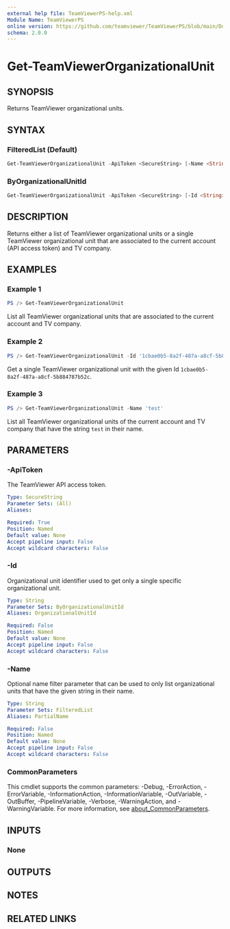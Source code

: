 ```yaml
---
external help file: TeamViewerPS-help.xml
Module Name: TeamViewerPS
online version: https://github.com/teamviewer/TeamViewerPS/blob/main/Docs/Help/Get-TeamViewerOrganizationalUnit.md
schema: 2.0.0
---
```


# Get-TeamViewerOrganizationalUnit

## SYNOPSIS

Returns TeamViewer organizational units.

## SYNTAX

### FilteredList (Default)

```powershell
Get-TeamViewerOrganizationalUnit -ApiToken <SecureString> [-Name <String>] [-Description <String>] [-Parent <String>] [<CommonParameters>]
```

### ByOrganizationalUnitId

```powershell
Get-TeamViewerOrganizationalUnit -ApiToken <SecureString> [-Id <String>] [<CommonParameters>]
```

## DESCRIPTION

Returns either a list of TeamViewer organizational units or a single TeamViewer organizational unit
that are associated to the current account (API access token) and TV company.

## EXAMPLES

### Example 1

```powershell
PS /> Get-TeamViewerOrganizationalUnit
```

List all TeamViewer organizational units that are associated to the current account and TV company.

### Example 2

```powershell
PS /> Get-TeamViewerOrganizationalUnit -Id '1cbae0b5-8a2f-487a-a8cf-5b884787b52c'
```

Get a single TeamViewer organizational unit with the given Id `1cbae0b5-8a2f-487a-a8cf-5b884787b52c`.

### Example 3

```powershell
PS /> Get-TeamViewerOrganizationalUnit -Name 'test'
```

List all TeamViewer organizational units of the current account and TV company that have the string `test` in their name.

## PARAMETERS

### -ApiToken

The TeamViewer API access token.

```yaml
Type: SecureString
Parameter Sets: (All)
Aliases:

Required: True
Position: Named
Default value: None
Accept pipeline input: False
Accept wildcard characters: False
```

### -Id

Organizational unit identifier used to get only a single specific organizational unit.

```yaml
Type: String
Parameter Sets: ByOrganizationalUnitId
Aliases: OrganizationalUnitId

Required: False
Position: Named
Default value: None
Accept pipeline input: False
Accept wildcard characters: False
```

### -Name

Optional name filter parameter that can be used to only list organizational units that have
the given string in their name.

```yaml
Type: String
Parameter Sets: FilteredList
Aliases: PartialName

Required: False
Position: Named
Default value: None
Accept pipeline input: False
Accept wildcard characters: False
```

### CommonParameters

This cmdlet supports the common parameters: -Debug, -ErrorAction, -ErrorVariable, -InformationAction, -InformationVariable, -OutVariable, -OutBuffer, -PipelineVariable, -Verbose, -WarningAction, and -WarningVariable. For more information, see [about_CommonParameters](http://go.microsoft.com/fwlink/?LinkID=113216).

## INPUTS

### None

## OUTPUTS

## NOTES

## RELATED LINKS
